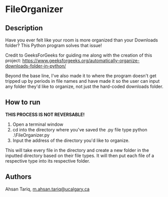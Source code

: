 # FileOrganizer

## Description

Have you ever felt like your room is more organized than your Downloads folder? This Python program solves that issue!

Credit to GeeksForGeeks for guiding me along with the creation of this project: https://www.geeksforgeeks.org/automatically-organize-downloads-folder-in-python/

Beyond the base line, I've also made it to where the program doesn't get tripped up by periods in file names and have made it so the user can input any folder they'd like to organize, not just the hard-coded downloads folder.

## How to run
**THIS PROCESS IS NOT REVERSABLE!**

1. Open a terminal window
2. cd into the directory where you've saved the .py file type python .\FileOrganizer.py 
3. Input the address of the directory you'd like to organize. 

This will take every file in the directory and create a new folder in the inputted directory based on their file types. It will then put each file of a respective type into its respective folder. 

## Authors
Ahsan Tariq, m.ahsan.tariq@ucalgary.ca




